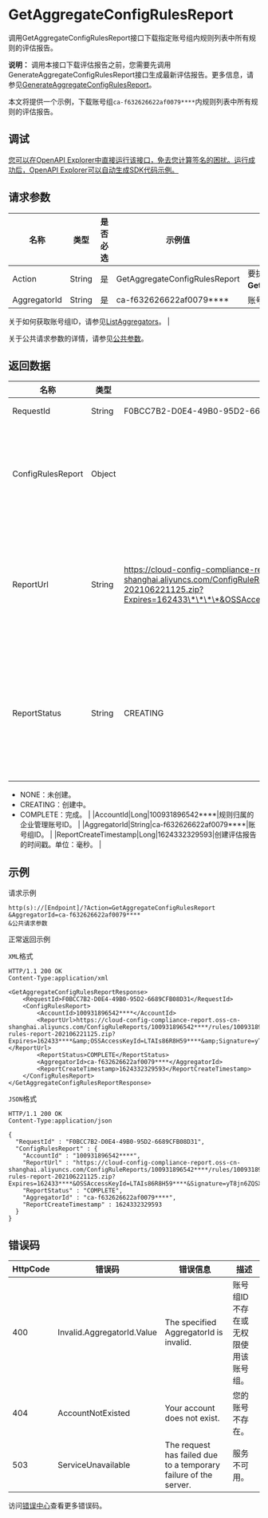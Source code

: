 # GetAggregateConfigRulesReport

调用GetAggregateConfigRulesReport接口下载指定账号组内规则列表中所有规则的评估报告。

**说明：** 调用本接口下载评估报告之前，您需要先调用GenerateAggregateConfigRulesReport接口生成最新评估报告。更多信息，请参见[GenerateAggregateConfigRulesReport](~~262701~~)。

本文将提供一个示例，下载账号组`ca-f632626622af0079****`内规则列表中所有规则的评估报告。

## 调试

[您可以在OpenAPI Explorer中直接运行该接口，免去您计算签名的困扰。运行成功后，OpenAPI Explorer可以自动生成SDK代码示例。](https://api.aliyun.com/#product=Config&api=GetAggregateConfigRulesReport&type=RPC&version=2020-09-07)

## 请求参数

|名称|类型|是否必选|示例值|描述|
|--|--|----|---|--|
|Action|String|是|GetAggregateConfigRulesReport|要执行的操作，取值：**GetAggregateConfigRulesReport**。 |
|AggregatorId|String|是|ca-f632626622af0079\*\*\*\*|账号组ID。

 关于如何获取账号组ID，请参见[ListAggregators](~~255797~~)。 |

关于公共请求参数的详情，请参见[公共参数](~~251751~~)。

## 返回数据

|名称|类型|示例值|描述|
|--|--|---|--|
|RequestId|String|F0BCC7B2-D0E4-49B0-95D2-6689CFB08D31|请求ID。 |
|ConfigRulesReport|Object| |规则列表中所有规则的评估报告。 |
|ReportUrl|String|https://cloud-config-compliance-report.oss-cn-shanghai.aliyuncs.com/ConfigRuleReports/100931896542\*\*\*\*/rules/100931896542\*\*\*\*-rules-report-202106221125.zip?Expires=162433\*\*\*\*&OSSAccessKeyId=LTAIs86R8H59\*\*\*\*&Signature=yT8jn6ZQSX3dyCwVKL5EOJhGJ\*\*\*\*|规则列表中所有规则的评估报告下载地址。 |
|ReportStatus|String|CREATING|规则列表中所有规则的评估报告状态。取值：

 -   NONE：未创建。
-   CREATING：创建中。
-   COMPLETE：完成。 |
|AccountId|Long|100931896542\*\*\*\*|规则归属的企业管理账号ID。 |
|AggregatorId|String|ca-f632626622af0079\*\*\*\*|账号组ID。 |
|ReportCreateTimestamp|Long|1624332329593|创建评估报告的时间戳。单位：毫秒。 |

## 示例

请求示例

```
http(s)://[Endpoint]/?Action=GetAggregateConfigRulesReport
&AggregatorId=ca-f632626622af0079****
&公共请求参数
```

正常返回示例

`XML`格式

```
HTTP/1.1 200 OK
Content-Type:application/xml

<GetAggregateConfigRulesReportResponse>
	<RequestId>F0BCC7B2-D0E4-49B0-95D2-6689CFB08D31</RequestId>
	<ConfigRulesReport>
		<AccountId>100931896542****</AccountId>
		<ReportUrl>https://cloud-config-compliance-report.oss-cn-shanghai.aliyuncs.com/ConfigRuleReports/100931896542****/rules/100931896542****-rules-report-202106221125.zip?Expires=162433****&amp;OSSAccessKeyId=LTAIs86R8H59****&amp;Signature=yT8jn6ZQSX3dyCwVKL5EOJhGJ****</ReportUrl>
		<ReportStatus>COMPLETE</ReportStatus>
		<AggregatorId>ca-f632626622af0079****</AggregatorId>
		<ReportCreateTimestamp>1624332329593</ReportCreateTimestamp>
	</ConfigRulesReport>
</GetAggregateConfigRulesReportResponse>
```

`JSON`格式

```
HTTP/1.1 200 OK
Content-Type:application/json

{
  "RequestId" : "F0BCC7B2-D0E4-49B0-95D2-6689CFB08D31",
  "ConfigRulesReport" : {
    "AccountId" : "100931896542****",
    "ReportUrl" : "https://cloud-config-compliance-report.oss-cn-shanghai.aliyuncs.com/ConfigRuleReports/100931896542****/rules/100931896542****-rules-report-202106221125.zip?Expires=162433****&OSSAccessKeyId=LTAIs86R8H59****&Signature=yT8jn6ZQSX3dyCwVKL5EOJhGJ****",
    "ReportStatus" : "COMPLETE",
    "AggregatorId" : "ca-f632626622af0079****",
    "ReportCreateTimestamp" : 1624332329593
  }
}
```

## 错误码

|HttpCode|错误码|错误信息|描述|
|--------|---|----|--|
|400|Invalid.AggregatorId.Value|The specified AggregatorId is invalid.|账号组ID不存在或无权限使用该账号组。|
|404|AccountNotExisted|Your account does not exist.|您的账号不存在。|
|503|ServiceUnavailable|The request has failed due to a temporary failure of the server.|服务不可用。|

访问[错误中心](https://error-center.aliyun.com/status/product/Config)查看更多错误码。

